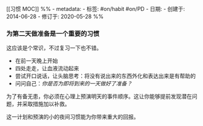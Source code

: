 [[习惯 MOC]]
%% - metadata: 
	- 标签: #on/habit #on/PD
	- 日期: 
		- 创建于: 2014-06-28
		- 修订于: 2020-05-28 %%
### 为第二天做准备是一个重要的习惯
这应该是个常识，不过复习一下也不错。

- 在前一天晚上开始
- 四处走走，让血液流动起来
- 尝试开口说话，让头脑思考：将没有说出来的东西外化和表达出来是有帮助的
- 问问自己：*你是否为即将到来的一天做好了准备？*

为了有备无患，你必须在心理上预演明天的事件顺序。这让你能够提前发现潜在问题，并采取措施加以补救。

这一计划和预演的小的夜间习惯能为你带来重大的回报。 
